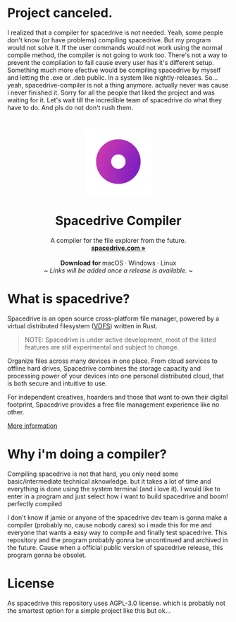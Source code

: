 # Project canceled.
I realized that a compiler for spacedrive is not needed. Yeah, some people don't know (or have problems) compiling spacedrive. But my program would not solve it. If the user commands would not work using the normal compile method, the compiler is not going to work too. There's not a way to prevent the compilation to fail cause every user has it's different setup. Something much more efective would be compiling spacedrive by myself and letting the .exe or .deb public. In a system like nightly-releases. So... yeah, spacedrive-compiler is not a thing anymore. actually never was cause i never finished it. Sorry for all the people that liked the project and was waiting for it. Let's wait till the incredible team of spacedrive do what they have to do. And pls do not don't rush them.

#

<p align="center">
  <a href="#">
  </a>
  <p align="center">
   <img width="150" height="150" src="images/compiler-logo.png" alt="Logo">
  </p>
  <h1 align="center"><b>Spacedrive Compiler</b></h1>
  <p align="center">
  A compiler for the file explorer from the future.
    <br />
    <a href="https://spacedrive.com"><strong>spacedrive.com »</strong></a>
    <br />
    <br />
    <b>Download for </b>
    macOS
    ·
    Windows
    ·
    Linux
    <br />
    <i>~ Links will be added once a release is available. ~</i>
  </p>
</p>

# What is spacedrive?
Spacedrive is an open source cross-platform file manager, powered by a virtual distributed filesystem (<a href="#what-is-a-vdfs">VDFS</a>) written in Rust.

> NOTE: Spacedrive is under active development, most of the listed features are still experimental and subject to change.

Organize files across many devices in one place. From cloud services to offline hard drives, Spacedrive combines the storage capacity and processing power of your devices into one personal distributed cloud, that is both secure and intuitive to use.

For independent creatives, hoarders and those that want to own their digital footprint, Spacedrive provides a free file management experience like no other.

<a href="https://spacedrive.com">More information</a>

# Why i'm doing a compiler?

Compiling spacedrive is not that hard, you only need some basic/intermediate technical aknowledge. but it takes a lot of time and everything is done using the system terminal (and i love it). I would like to enter in a program and just select how i want to build spacedrive and boom! perfectly compiled

I don't know if jamie or anyone of the spacedrive dev team is gonna make a compiler (probably no, cause nobody cares) so i made this for me and everyone that wants a easy way to compile and finally test spacedrive. This repository and the program probably gonna be uncontinued and archived in the future. Cause when a official public version of spacedrive release, this program gonna be obsolet.

# License
As spacedrive this repository uses AGPL-3.0 license. which is probably not the smartest option for a simple project like this but ok...
